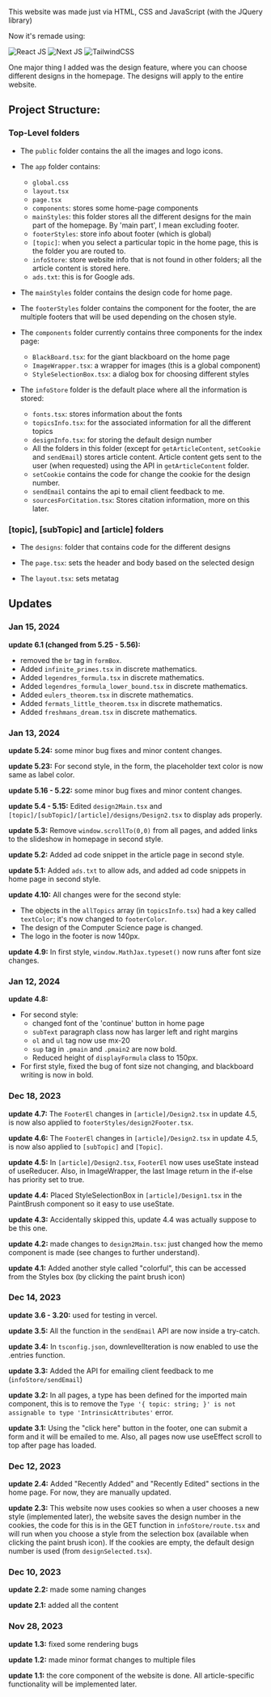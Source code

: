 This website was made just via HTML, CSS and JavaScript (with the JQuery library)

Now it's remade using:

![React JS](https://img.shields.io/badge/React-20232A?style=for-the-badge&logo=react&logoColor=61DAFB") ![Next JS](https://img.shields.io/badge/Next-black?style=for-the-badge&logo=next.js&logoColor=white) ![TailwindCSS](https://img.shields.io/badge/tailwindcss-%2338B2AC.svg?style=for-the-badge&logo=tailwind-css&logoColor=white)

One major thing I added was the design feature, where you can choose different designs in the homepage. The designs will apply to the entire website.

## Project Structure:

### Top-Level folders

- The `public` folder contains the all the images and logo icons.

- The `app` folder contains:
    - `global.css`
    - `layout.tsx`
    - `page.tsx`
    - `components`: stores some home-page components
    - `mainStyles`: this folder stores all the different designs for the main part of the homepage. By 'main part', I mean excluding footer.
    - `footerStyles`: store info about footer (which is global)
    - `[topic]`: when you select a particular topic in the home page, this is the folder you are routed to.
    - `infoStore`: store website info that is not found in other folders; all the article content is stored here.
    - `ads.txt`: this is for Google ads.

- The `mainStyles` folder contains the design code for home page.

- The `footerStyles` folder contains the component for the footer, the are multiple footers that will be used depending on the chosen style.

- The `components` folder currently contains three components for the index page:
    - `BlackBoard.tsx`: for the giant blackboard on the home page
    - `ImageWrapper.tsx`: a wrapper for images (this is a global component)
    - `StyleSelectionBox.tsx`: a dialog box for choosing different styles

- The `infoStore` folder is the default place where all the information is stored:
    - `fonts.tsx`: stores information about the fonts
    - `topicsInfo.tsx`: for the associated information for all the different topics
    - `designInfo.tsx`: for storing the default design number
    - All the folders in this folder (except for `getArticleContent`, `setCookie` and `sendEmail`) stores article content. Article content gets sent to the user (when requested) using the API in `getArticleContent` folder.
    - `setCookie` contains the code for change the cookie for the design number.
    - `sendEmail` contains the api to email client feedback to me.
    - `sourcesForCitation.tsx`: Stores citation information, more on this later.

### [topic], [subTopic] and [article] folders

- The `designs`: folder that contains code for the different designs

- The `page.tsx`: sets the header and body based on the selected design 

- The `layout.tsx`: sets metatag


## Updates

### Jan 15, 2024

<b>update 6.1 (changed from 5.25 - 5.56):</b>
- removed the `br` tag in `formBox`.
- Added `infinite_primes.tsx` in discrete mathematics.
- Added `legendres_formula.tsx` in discrete mathematics.
- Added `legendres_formula_lower_bound.tsx` in discrete mathematics.
- Added `eulers_theorem.tsx` in discrete mathematics.
- Added `fermats_little_theorem.tsx` in discrete mathematics.
- Added `freshmans_dream.tsx` in discrete mathematics.

### Jan 13, 2024

<b>update 5.24:</b> some minor bug fixes and minor content changes.

<b>update 5.23:</b> For second style, in the form, the placeholder text color is now same as label color. 

<b>update 5.16 - 5.22:</b> some minor bug fixes and minor content changes.

<b>update 5.4 - 5.15:</b> Edited `design2Main.tsx` and `[topic]/[subTopic]/[article]/designs/Design2.tsx` to display ads properly.

<b>update 5.3:</b> Remove `window.scrollTo(0,0)` from all pages, and added links to the slideshow in homepage in second style.

<b>update 5.2:</b> Added ad code snippet in the article page in second style.

<b>update 5.1:</b> Added `ads.txt` to allow ads, and added ad code snippets in home page in second style.

<b>update 4.10:</b> All changes were for the second style:
- The objects in the `allTopics` array (in `topicsInfo.tsx`) had a key called `textColor`; it's now changed to `footerColor`. 
- The design of the Computer Science page is changed.
- The logo in the footer is now 140px.

<b>update 4.9:</b> In first style, `window.MathJax.typeset()` now runs after font size changes.

### Jan 12, 2024

<b>update 4.8:</b>
- For second style:
    - changed font of the 'continue' button in home page
    - `subText` paragraph class now has larger left and right margins
    - `ol` and `ul` tag now use mx-20
    - `sup` tag in `.pmain` and `.pmain2` are now bold.
    - Reduced height of `displayFormula` class to 150px.
- For first style, fixed the bug of font size not changing, and blackboard writing is now in bold.

### Dec 18, 2023

<b>update 4.7:</b> The `FooterEl` changes in `[article]/Design2.tsx` in update 4.5, is now also applied to `footerStyles/design2Footer.tsx`.

<b>update 4.6:</b> The `FooterEl` changes in `[article]/Design2.tsx` in update 4.5, is now also applied to `[subTopic]` and `[Topic]`.

<b>update 4.5:</b> In `[article]/Design2.tsx`, `FooterEl` now uses useState instead of useReducer. Also, in ImageWrapper, the last Image return in the if-else has priority set to true.

<b>update 4.4:</b> Placed StyleSelectionBox in `[article]/Design1.tsx` in the PaintBrush component so it easy to use useState.

<b>update 4.3:</b> Accidentally skipped this, update 4.4 was actually suppose to be this one.

<b>update 4.2:</b> made changes to `design2Main.tsx`: just changed how the memo component is made (see changes to further understand).

<b>update 4.1:</b> Added another style called "colorful", this can be accessed from the Styles box (by clicking the paint brush icon)

### Dec 14, 2023

<b>update 3.6 - 3.20:</b> used for testing in vercel.

<b>update 3.5:</b> All the function in the `sendEmail` API are now inside a try-catch.

<b>update 3.4:</b> In `tsconfig.json`, downlevelIteration is now enabled to use the .entries function.

<b>update 3.3:</b> Added the API for emailing client feedback to me (`infoStore/sendEmail`)

<b>update 3.2:</b> In all pages, a type has been defined for the imported main component, this is to remove the `Type '{ topic: string; }' is not assignable to type 'IntrinsicAttributes'` error.

<b>update 3.1:</b> Using the "click here" button in the footer, one can submit a form and it will be emailed to me. Also, all pages now use useEffect scroll to top after page has loaded.

### Dec 12, 2023

<b>update 2.4:</b> Added "Recently Added" and "Recently Edited" sections in the home page. For now, they are manually updated.

<b>update 2.3:</b> This website now uses cookies so when a user chooses a new style (implemented later), the website saves the design number in the cookies, the code for this is in the GET function in `infoStore/route.tsx` and will run when you choose a style from the selection box (available when clicking the paint brush icon). If the cookies are empty, the default design number is used (from `designSelected.tsx`).

### Dec 10, 2023
<b>update 2.2:</b> made some naming changes

<b>update 2.1:</b> added all the content

### Nov 28, 2023

<b>update 1.3:</b> fixed some rendering bugs

<b>update 1.2:</b> made minor format changes to multiple files

<b>update 1.1:</b> the core component of the website is done. All article-specific functionality will be implemented later.